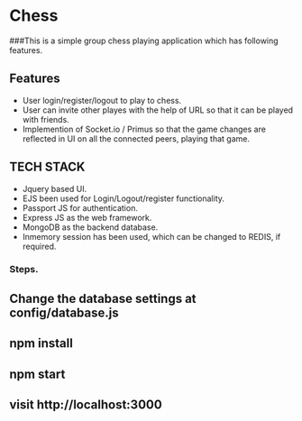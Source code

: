 # Chess

###This is a simple group chess playing application which has following features. 

## Features
* User login/register/logout to play to chess. 
* User can invite other playes with the help of URL so that it can be played with friends. 
* Implemention of Socket.io / Primus so that the game changes are reflected in UI on all the connected peers, playing that game. 


## TECH STACK
* Jquery based UI. 
* EJS been used for Login/Logout/register functionality. 
* Passport JS for authentication. 
* Express JS as the web framework. 
* MongoDB as the backend database. 
* Inmemory session has been used, which can be changed to REDIS, if required. 


### Steps.
## Change the database settings at config/database.js
## npm install
## npm start
## visit http://localhost:3000
